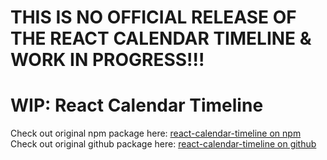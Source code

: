 # THIS IS NO OFFICIAL RELEASE OF THE REACT CALENDAR TIMELINE & WORK IN PROGRESS!!!
# WIP: React Calendar Timeline

Check out original npm package here: [react-calendar-timeline on npm](https://www.npmjs.com/package/react-calendar-timeline)
Check out original github package here: [react-calendar-timeline on github](https://github.com/namespace-ee/react-calendar-timeline)
